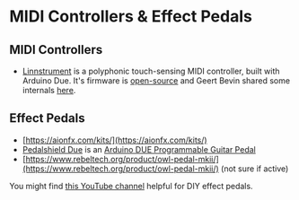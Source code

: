 # MIDI Controllers & Effect Pedals

## MIDI Controllers

* [Linnstrument](https://www.rogerlinndesign.com/linnstrument) is a polyphonic touch-sensing MIDI controller, built with Arduino Due. It's firmware is [open-source](https://github.com/rogerlinndesign/linnstrument-firmware) and Geert Bevin shared some internals [here](https://www.slideshare.net/gbevin/from-arduino-to-linnstrument).

## Effect Pedals

* [https://aionfx.com/kits/](https://aionfx.com/kits/)
* [Pedalshield Due](https://www.electrosmash.com/pedalshield) is an [Arduino DUE Programmable Guitar Pedal](https://projecthub.arduino.cc/electrosmash/arduino-due-programmable-guitar-pedal-fac038)
* [https://www.rebeltech.org/product/owl-pedal-mkii/](https://www.rebeltech.org/product/owl-pedal-mkii/) (not sure if active)

You might find [this YouTube channel](https://www.youtube.com/@MoritzKlein0) helpful for DIY effect pedals.



